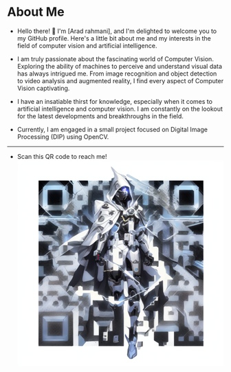 # About Me

* Hello there! 👋 I'm [Arad rahmani], and I'm delighted to welcome you to my GitHub profile. Here's a little bit about me and my interests in the field of computer vision and artificial intelligence.

* I am truly passionate about the fascinating world of Computer Vision. Exploring the ability of machines to perceive and understand visual data has always intrigued me. From image recognition and object detection to video analysis and augmented reality, I find every aspect of Computer Vision captivating.

* I have an insatiable thirst for knowledge, especially when it comes to artificial intelligence and computer vision. I am constantly on the lookout for the latest developments and breakthroughs in the field.

* Currently, I am engaged in a small project focused on Digital Image Processing (DIP) using OpenCV.

---
* Scan this QR code to reach me!
![Qrcode](https://github.com/AradRm/AradRm/blob/c40d1741391866a2693951d652aba93ce8375abd/download%20(1).png)
